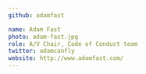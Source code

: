 ```yaml
---
github: adamfast

name: Adam Fast
photo: adam-fast.jpg
role: A/V Chair, Code of Conduct team
twitter: adamcanfly
website: http://www.adamfast.com/
---
```

